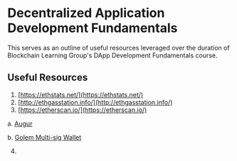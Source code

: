 # Decentralized Application Development Fundamentals
This serves as an outline of useful resources leveraged over the duration of Blockchain Learning Group's DApp Development Fundamentals course.

## Useful Resources
1. [https://ethstats.net/](https://ethstats.net/)
2. [http://ethgasstation.info/](http://ethgasstation.info/)
3. [https://etherscan.io/](https://etherscan.io/)
 
 a. [Augur](https://etherscan.io/token/REP#readContract)
 
 b. [Golem Multi-sig Wallet](https://etherscan.io/address/0x7da82c7ab4771ff031b66538d2fb9b0b047f6cf9#code)
 
4. 
